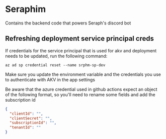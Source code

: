 # Seraphim
Contains the backend code that powers Seraph's discord bot

## Refreshing deployment service principal creds

If credentials for the service principal that is used for akv and deployment needs to be updated, run the following command:

`az ad sp credential reset --name srphm-sp-dev`

Make sure you update the environment variable and the credentials you use to authenticate with AKV in the app settings

Be aware that the azure credential used in github actions expect an object of the following format, so you'll need to rename some fields and add the subscription id

```json
{
  "clientId": "",
  "clientSecret": "",
  "subscriptionId": "",
  "tenantId": ""
}
```